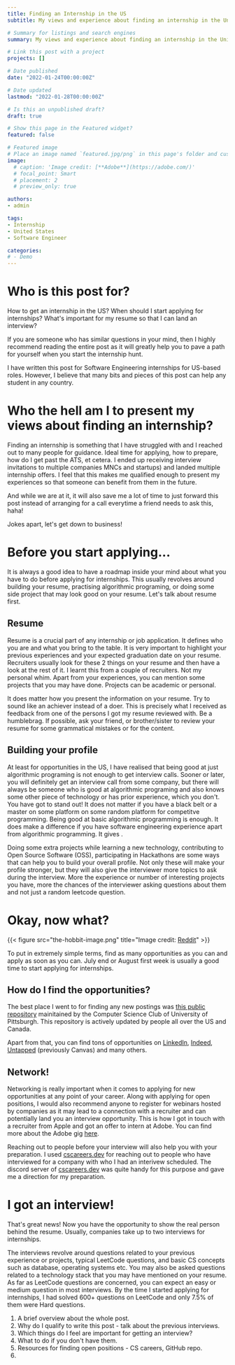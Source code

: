 ```yaml
---
title: Finding an Internship in the US
subtitle: My views and experience about finding an internship in the United States. 

# Summary for listings and search engines
summary: My views and experience about finding an internship in the United States. 

# Link this post with a project
projects: []

# Date published
date: "2022-01-24T00:00:00Z"

# Date updated
lastmod: "2022-01-28T00:00:00Z"

# Is this an unpublished draft?
draft: true

# Show this page in the Featured widget?
featured: false

# Featured image
# Place an image named `featured.jpg/png` in this page's folder and customize its options here.
image:
  # caption: 'Image credit: [**Adobe**](https://adobe.com/)'
  # focal_point: Smart
  # placement: 2
  # preview_only: true

authors:
- admin

tags:
- Internship
- United States
- Software Engineer

categories:
# - Demo
---
```


# Who is this post for? 

How to get an internship in the US? When should I start applying for internships? What's important for my resume so that I can land an interview? 

If you are someone who has similar questions in your mind, then I highly recommend reading the entire post as it will greatly help you to pave a path for yourself when you start the internship hunt. 

I have written this post for Software Engineering internships for US-based roles. However, I believe that many bits and pieces of this post can help any student in any country. 

# Who the hell am I to present my views about finding an internship? 

Finding an internship is something that I have struggled with and I reached out to many people for guidance. Ideal time for applying, how to prepare, how do I get past the ATS, et cetera. I ended up receiving interview invitations to multiple companies MNCs and startups) and landed multiple internship offers. I feel that this makes me qualified enough to present my experiences so that someone can benefit from them in the future. 

And while we are at it, it will also save me a lot of time to just forward this post instead of arranging for a call everytime a friend needs to ask this, haha! 

Jokes apart, let's get down to business! 

# Before you start applying...

It is always a good idea to have a roadmap inside your mind about what you have to do before applying for internships. This usually revolves around building your resume, practising algorithmic programing, or doing some side project that may look good on your resume. Let's talk about resume first. 

## Resume

Resume is a crucial part of any internship or job application. It defines who you are and what you bring to the table. It is very important to highlight your previous experiences and your expected graduation date on your resume. Recruiters usually look for these 2 things on your resume and then have a look at the rest of it. I learnt this from a couple of recruiters. Not my personal whim. Apart from your experiences, you can mention some projects that you may have done. Projects can be academic or personal. 

It does matter how you present the information on your resume. Try to sound like an achiever instead of a doer. This is precisely what I received as feedback from one of the persons I got my resume reviewed with. Be a humblebrag. If possible, ask your friend, or brother/sister to review your resume for some grammatical mistakes or for the content. 

## Building your profile

At least for opportunities in the US, I have realised that being good at just algorithmic programing is not enough to get interview calls. Sooner or later, you will definitely get an interview call from some company, but there will always be someone who is good at algorithmic programing and also knows some other piece of technology or has prior experience, which you don't. You have got to stand out! It does not matter if you have a black belt or a master on some platform on some random platform for competitve programming. Being good at basic algorithmic programming is enough. It does make a difference if you have software engineering experience apart from algorithmic programming. It gives . 

Doing some extra projects while learning a new technology, contributing to Open Source Software (OSS), participating in Hackathons are some ways that can help you to build your overall profile. Not only these will make your profile stronger, but they will also give the interviewer more topics to ask during the interview. More the experience or number of interesting projects you have, more the chances of the interviewer asking questions about them and not just a random leetcode question. 

# Okay, now what? 

{{< figure src="the-hobbit-image.png" title="Image credit: [Reddit](https://www.reddit.com/r/TheHobbit/comments/1ce5wt/this_was_my_moment_where_i_smiled_really_widely/)" >}}

To put in extremely simple terms, find as many opportunities as you can and apply as soon as you can. July end or August first week is usually a good time to start applying for internships. 

## How do I find the opportunities? 

The best place I went to for finding any new postings was [this public repository](https://github.com/pittcsc/Summer2022-Internships) mainitained by the Computer Science Club of University of Pittsburgh. This repository is actively updated by people all over the US and Canada. 

Apart from that, you can find tons of opportunities on [LinkedIn](https://www.linkedin.com/), [Indeed](https://www.indeed.com/), [Untapped](https://www.untapped.io) (previously Canvas) and many others. 

## Network!

Networking is really important when it comes to applying for new opportunities at any point of your career. Along with applying for open positions, I would also recommend anyone to register for webinars hosted by companies as it may lead to a connection with a recruiter and can potentially land you an interview opportunity. This is how I got in touch with a recruiter from Apple and got an offer to intern at Adobe. You can find more about the Adobe gig [here](https://jalanshmunshi.com/post/adobe-summer-internship-interview-experience/). 

Reaching out to people before your interview will also help you with your preparation. I used [cscareers.dev](https://www.cscareers.dev/) for reaching out to people who have interviewed for a company with who I had an interivew scheduled. The discord server of [cscareers.dev](https://www.cscareers.dev/) was quite handy for this purpose and gave me a direction for my preparation. 

# I got an interview!

That's great news! Now you have the opportunity to show the real person behind the resume. Usually, companies take up to two interviews for internships. 

The interviews revolve around questions related to your previous experience or projects, typical LeetCode questions, and basic CS concepts such as database, operating systems etc. You may also be asked questions related to a technology stack that you may have mentioned on your resume. As far as LeetCode questions are concerned, you can expect an easy or medium question in most interviews. By the time I started applying for internships, I had solved 600+ questions on LeetCode and only 7.5% of them were Hard questions. 


1. A brief overview about the whole post.
2. Why do I qualify to write this post - talk about the previous interviews.
3. Which things do I feel are important for getting an interview?
4. What to do if you don't have them.
5. Resources for finding open positions - CS careers, GitHub repo. 
6. 
